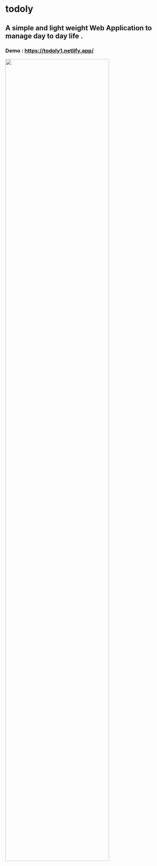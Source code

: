 # todoly

## A simple and light weight Web Application to manage day to day life .

### Demo : https://todoly1.netlify.app/

<img src = "https://todoly1.netlify.app/assets/img/ogsite.png" width="80%"/>
